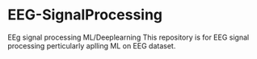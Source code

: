 # EEG-SignalProcessing
EEg signal processing ML/Deeplearning
This repository is for EEG signal processing perticularly aplling ML on EEG dataset.
